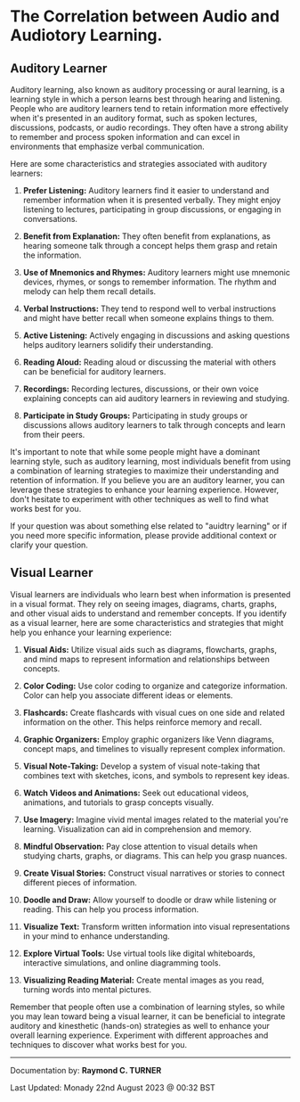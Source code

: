 # The Correlation between Audio and Audiotory Learning.

## Auditory Learner

Auditory learning, also known as auditory processing or aural learning, is a learning style in which a person learns best through hearing and listening. People who are auditory learners tend to retain information more effectively when it's presented in an auditory format, such as spoken lectures, discussions, podcasts, or audio recordings. They often have a strong ability to remember and process spoken information and can excel in environments that emphasize verbal communication.

Here are some characteristics and strategies associated with auditory learners:

1. **Prefer Listening:** Auditory learners find it easier to understand and remember information when it is presented verbally. They might enjoy listening to lectures, participating in group discussions, or engaging in conversations.

2. **Benefit from Explanation:** They often benefit from explanations, as hearing someone talk through a concept helps them grasp and retain the information.

3. **Use of Mnemonics and Rhymes:** Auditory learners might use mnemonic devices, rhymes, or songs to remember information. The rhythm and melody can help them recall details.

4. **Verbal Instructions:** They tend to respond well to verbal instructions and might have better recall when someone explains things to them.

5. **Active Listening:** Actively engaging in discussions and asking questions helps auditory learners solidify their understanding.

6. **Reading Aloud:** Reading aloud or discussing the material with others can be beneficial for auditory learners.

7. **Recordings:** Recording lectures, discussions, or their own voice explaining concepts can aid auditory learners in reviewing and studying.

8. **Participate in Study Groups:** Participating in study groups or discussions allows auditory learners to talk through concepts and learn from their peers.

It's important to note that while some people might have a dominant learning style, such as auditory learning, most individuals benefit from using a combination of learning strategies to maximize their understanding and retention of information. If you believe you are an auditory learner, you can leverage these strategies to enhance your learning experience. However, don't hesitate to experiment with other techniques as well to find what works best for you.

If your question was about something else related to "auidtry learning" or if you need more specific information, please provide additional context or clarify your question.




## Visual Learner

Visual learners are individuals who learn best when information is presented in a visual format. They rely on seeing images, diagrams, charts, graphs, and other visual aids to understand and remember concepts. If you identify as a visual learner, here are some characteristics and strategies that might help you enhance your learning experience:

1. **Visual Aids:** Utilize visual aids such as diagrams, flowcharts, graphs, and mind maps to represent information and relationships between concepts.

2. **Color Coding:** Use color coding to organize and categorize information. Color can help you associate different ideas or elements.

3. **Flashcards:** Create flashcards with visual cues on one side and related information on the other. This helps reinforce memory and recall.

4. **Graphic Organizers:** Employ graphic organizers like Venn diagrams, concept maps, and timelines to visually represent complex information.

5. **Visual Note-Taking:** Develop a system of visual note-taking that combines text with sketches, icons, and symbols to represent key ideas.

6. **Watch Videos and Animations:** Seek out educational videos, animations, and tutorials to grasp concepts visually.

7. **Use Imagery:** Imagine vivid mental images related to the material you're learning. Visualization can aid in comprehension and memory.

8. **Mindful Observation:** Pay close attention to visual details when studying charts, graphs, or diagrams. This can help you grasp nuances.

9. **Create Visual Stories:** Construct visual narratives or stories to connect different pieces of information.

10. **Doodle and Draw:** Allow yourself to doodle or draw while listening or reading. This can help you process information.

11. **Visualize Text:** Transform written information into visual representations in your mind to enhance understanding.

12. **Explore Virtual Tools:** Use virtual tools like digital whiteboards, interactive simulations, and online diagramming tools.

13. **Visualizing Reading Material:** Create mental images as you read, turning words into mental pictures.

Remember that people often use a combination of learning styles, so while you may lean toward being a visual learner, it can be beneficial to integrate auditory and kinesthetic (hands-on) strategies as well to enhance your overall learning experience. Experiment with different approaches and techniques to discover what works best for you.


---

Documentation by: **Raymond C. TURNER**

Last Updated: Monady 22nd August 2023 @ 00:32 BST